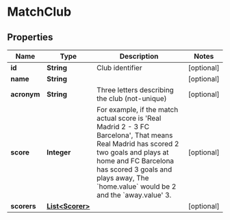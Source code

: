 

# MatchClub


## Properties

| Name | Type | Description | Notes |
|------------ | ------------- | ------------- | -------------|
|**id** | **String** | Club identifier |  [optional] |
|**name** | **String** |  |  [optional] |
|**acronym** | **String** | Three letters describing the club (not-unique) |  [optional] |
|**score** | **Integer** | For example, if the match actual score is &#39;Real Madrid 2 - 3 FC Barcelona&#39;,  That means Real Madrid has scored 2 two goals and plays at home and FC Barcelona has scored 3 goals and plays away, The &#x60;home.value&#x60; would be 2 and the &#x60;away.value&#39; 3.  |  [optional] |
|**scorers** | [**List&lt;Scorer&gt;**](Scorer.md) |  |  [optional] |



